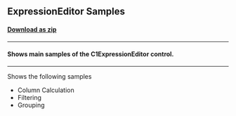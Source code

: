 ## ExpressionEditor Samples
#### [Download as zip](https://downgit.github.io/#/home?url=https://github.com/GrapeCity/ComponentOne-UWP-Samples/tree/master/\C1.UWP.ExpressionEditor\VB\ExpressionEditorSamples)
____
#### Shows main samples of the C1ExpressionEditor control.
____
Shows the following samples

* Column Calculation
* Filtering
* Grouping
